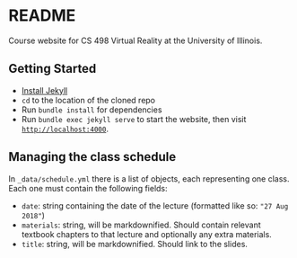 # README

Course website for CS 498 Virtual Reality at the University of Illinois.

## Getting Started

* [Install Jekyll](https://jekyllrb.com/docs/installation/)
* `cd` to the location of the cloned repo
* Run `bundle install` for dependencies
* Run `bundle exec jekyll serve` to start the website, then visit [`http://localhost:4000`](http://localhost:4000).


## Managing the class schedule

In `_data/schedule.yml` there is a list of objects, each representing one class. Each one must contain the following fields:

- `date`: string containing the date of the lecture (formatted like so: `"27 Aug 2018"`)
- `materials`: string, will be markdownified. Should contain relevant textbook chapters to that lecture and optionally any 
extra materials.
- `title`: string, will be markdownified. Should link to the slides.
